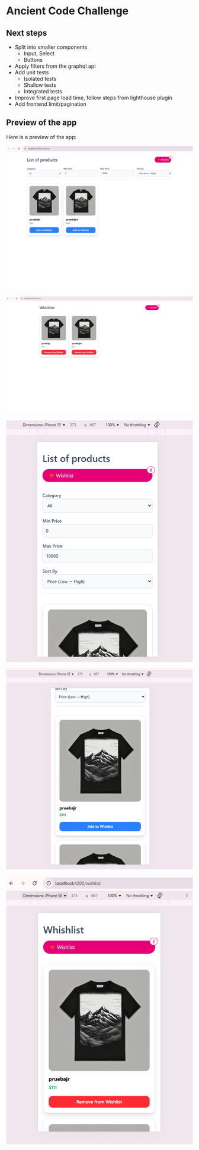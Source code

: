 # Ancient Code Challenge

## Next steps

- Split into smaller components
  - Input, Select
  - Buttons
- Apply filters from the graphql api
- Add unit tests
  - Isolated tests
  - Shallow tests
  - Integrated tests
- Improve first page load time, follow steps from lighthouse plugin
- Add frontend limit/pagination

## Preview of the app

Here is a preview of the app:

![Alt text](preview/desktop.png?raw=true "Products List")

![alt text](preview/wishlist-desktop.png?raw=true "Wishlist")

![Alt text](preview/mobile-01.png?raw=true "Products List")

![Alt text](preview/mobile-02.png?raw=true "Products List")

![alt text](preview/wishlist-mobile.png?raw=true "Wishlist")
